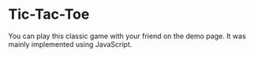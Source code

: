 # Tic-Tac-Toe
You can play this classic game with your friend on the demo page. It was mainly implemented using JavaScript.
